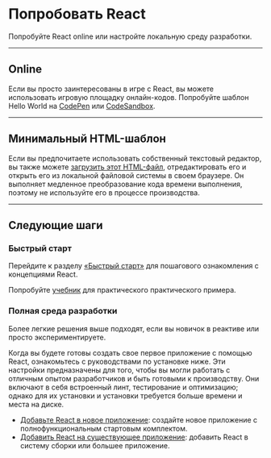 # Попробовать React

Попробуйте React online или настройте локальную среду разработки.

***

## Online

Если вы просто заинтересованы в игре с React, вы можете использовать игровую площадку онлайн-кодов. Попробуйте шаблон Hello World на [CodePen](https://reactjs.org/redirect-to-codepen/hello-world) или [CodeSandbox](https://codesandbox.io/s/new).

***

## Минимальный HTML-шаблон

Если вы предпочитаете использовать собственный текстовый редактор, вы также можете [загрузить этот HTML-файл](https://raw.githubusercontent.com/reactjs/reactjs.org/master/static/html/single-file-example.html), отредактировать его и открыть его из локальной файловой системы в своем браузере. Он выполняет медленное преобразование кода времени выполнения, поэтому не используйте его в процессе производства.

***

## Следующие шаги

### Быстрый старт

Перейдите к разделу [«Быстрый старт»](../quick_start.md) для пошагового ознакомления с концепциями React.

Попробуйте [учебник](../tutorial.md) для практического практического примера.

### Полная среда разработки

Более легкие решения выше подходят, если вы новичок в реактиве или просто экспериментируете.

Когда вы будете готовы создать свое первое приложение с помощью React, ознакомьтесь с руководствами по установке ниже. Эти настройки предназначены для того, чтобы вы могли работать с отличным опытом разработчиков и быть готовыми к производству. Они включают в себя встроенный линт, тестирование и оптимизацию; однако для их установки и установки требуется больше времени и места на диске.

* [Добавьте React в новое приложение](add_react_to_a_new_app.md): создайте новое приложение с полнофункциональным стартовым комплектом.
* [Добавить React на существующее приложение](add_react_to_an_existing_app.md): добавить React в систему сборки или большее приложение.